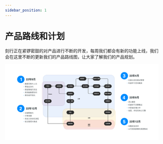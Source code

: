 ```yaml
---
sidebar_position: 1
---
```


# 产品路线和计划

刻行正在紧锣密鼓的对产品进行不断的开发，每周我们都会有新的功能上线，我们会在这里不断的更新我们的产品路线图，让大家了解我们的产品规划。

![123](img/roadmap.png)
